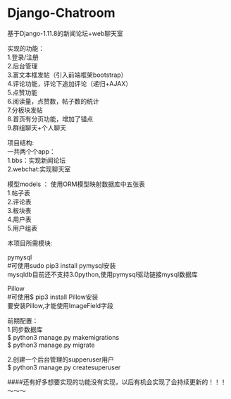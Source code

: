 # Django-Chatroom  
基于Django-1.11.8的新闻论坛+web聊天室  

实现的功能：  
  1.登录/注册  
  2.后台管理  
  3.富文本框发帖（引入前端框架bootstrap）  
  4.评论功能，评论下追加评论（递归+AJAX）  
  5.点赞功能  
  6.阅读量，点赞数，帖子数的统计  
  7.分板块发帖  
  8.首页有分页功能，增加了锚点  
  9.群组聊天+个人聊天  

项目结构:  
一共两个个app：  
  1.bbs：实现新闻论坛  
  2.webchat:实现聊天室  

模型models ： 使用ORM模型映射数据库中五张表  
  1.帖子表  
  2.评论表  
  3.板块表  
  4.用户表  
  5.用户组表  
  
本项目所需模块:  

pymysql  
#可使用sudo pip3 install pymysql安装  
mysqldb目前还不支持3.0python,使用pymysql驱动链接mysql数据库  
  
Pillow  
#可使用$ pip3 install Pillow安装  
要安装Pillow,才能使用ImageField字段  


前期配置：  
  1.同步数据库  
    $ python3 manage.py makemigrations  
    $ python3 manage.py  migrate  
    
  2.创建一个后台管理的supperuser用户  
    $ python3 manage.py createsuperuser  
  
####还有好多想要实现的功能没有实现，以后有机会实现了会持续更新的！！！～～～  

